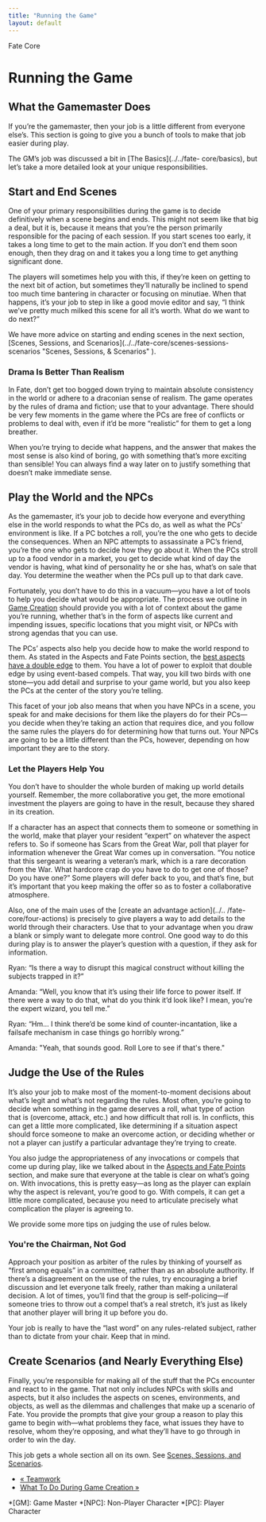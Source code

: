 ```yaml
---
title: "Running the Game"
layout: default
---
```

    
Fate Core

#  Running the Game

## What the Gamemaster Does

If you’re the gamemaster, then your job is a little different from everyone
else’s. This section is going to give you a bunch of tools to make that job
easier during play.

The GM’s job was discussed a bit in [The Basics](../../fate-
core/basics), but let’s take a more detailed look at your unique
responsibilities.

## Start and End Scenes

One of your primary responsibilities during the game is to decide definitively
when a scene begins and ends. This might not seem like that big a deal, but it
is, because it means that you’re the person primarily responsible for the
pacing of each session. If you start scenes too early, it takes a long time to
get to the main action. If you don’t end them soon enough, then they drag on
and it takes you a long time to get anything significant done.

The players will sometimes help you with this, if they’re keen on getting to
the next bit of action, but sometimes they’ll naturally be inclined to spend
too much time bantering in character or focusing on minutiae. When that
happens, it’s your job to step in like a good movie editor and say, “I think
we’ve pretty much milked this scene for all it’s worth. What do we want to do
next?”

We have more advice on starting and ending scenes in the next section,
[Scenes, Sessions, and Scenarios](../../fate-core/scenes-sessions-
scenarios "Scenes, Sessions, & Scenarios" ).

### Drama Is Better Than Realism

In Fate, don’t get too bogged down trying to maintain absolute consistency in
the world or adhere to a draconian sense of realism. The game operates by the
rules of drama and fiction; use that to your advantage. There should be very
few moments in the game where the PCs are free of conflicts or problems to
deal with, even if it’d be more “realistic” for them to get a long breather.

When you’re trying to decide what happens, and the answer that makes the most
sense is also kind of boring, go with something that’s more exciting than
sensible! You can always find a way later on to justify something that doesn’t
make immediate sense.

## Play the World and the NPCs

As the gamemaster, it’s your job to decide how everyone and everything else in
the world responds to what the PCs do, as well as what the PCs’ environment is
like. If a PC botches a roll, you’re the one who gets to decide the
consequences. When an NPC attempts to assassinate a PC’s friend, you’re the
one who gets to decide how they go about it. When the PCs stroll up to a food
vendor in a market, you get to decide what kind of day the vendor is having,
what kind of personality he or she has, what’s on sale that day. You determine
the weather when the PCs pull up to that dark cave.

Fortunately, you don’t have to do this in a vacuum—you have a lot of tools to
help you decide what would be appropriate. The process we outline in [Game
Creation](../../fate-core/game-creation) should provide you with a
lot of context about the game you’re running, whether that’s in the form of
aspects like current and impending issues, specific locations that you might
visit, or NPCs with strong agendas that you can use.

The PCs’ aspects also help you decide how to make the world respond to them.
As stated in the Aspects and Fate Points section, the [best aspects have a
double edge](../../fate-core/making-good-aspect "Making A Good
Aspect" ) to them. You have a lot of power to exploit that double edge by
using event-based compels. That way, you kill two birds with one stone—you add
detail and surprise to your game world, but you also keep the PCs at the
center of the story you’re telling.

This facet of your job also means that when you have NPCs in a scene, you
speak for and make decisions for them like the players do for their PCs—you
decide when they’re taking an action that requires dice, and you follow the
same rules the players do for determining how that turns out. Your NPCs are
going to be a little different than the PCs, however, depending on how
important they are to the story.

### Let the Players Help You

You don’t have to shoulder the whole burden of making up world details
yourself. Remember, the more collaborative you get, the more emotional
investment the players are going to have in the result, because they shared in
its creation.

If a character has an aspect that connects them to someone or something in the
world, make that player your resident “expert” on whatever the aspect refers
to. So if someone has <span class="aspect">Scars from the Great War</span>, poll that
player for information whenever the Great War comes up in conversation. “You
notice that this sergeant is wearing a veteran’s mark, which is a rare
decoration from the War. What hardcore crap do you have to do to get one of
those? Do you have one?” Some players will defer back to you, and that’s fine,
but it’s important that you keep making the offer so as to foster a
collaborative atmosphere.

Also, one of the main uses of the [create an advantage action](../..
/fate-core/four-actions) is precisely to give players a way to add details to
the world through their characters. Use that to your advantage when you draw a
blank or simply want to delegate more control. One good way to do this during
play is to answer the player’s question with a question, if they ask for
information.

Ryan: “Is there a way to disrupt this magical construct without killing the
subjects trapped in it?”

Amanda: “Well, you know that it’s using their life force to power itself. If
there were a way to do that, what do you think it’d look like? I mean, you’re
the expert wizard, you tell me.”

Ryan: “Hm... I think there’d be some kind of counter-incantation, like a
failsafe mechanism in case things go horribly wrong.”

Amanda: "Yeah, that sounds good. Roll Lore to see if that's there."

## Judge the Use of the Rules

It’s also your job to make most of the moment-to-moment decisions about what’s
legit and what’s not regarding the rules. Most often, you’re going to decide
when something in the game deserves a roll, what type of action that is
(overcome, attack, etc.) and how difficult that roll is. In conflicts, this
can get a little more complicated, like determining if a situation aspect
should force someone to make an overcome action, or deciding whether or not a
player can justify a particular advantage they’re trying to create.

You also judge the appropriateness of any invocations or compels that come up
during play, like we talked about in the [Aspects and Fate Points ](../../fate-core/aspects-fate-points "Aspects and Fate Points" )section, and
make sure that everyone at the table is clear on what’s going on. With
invocations, this is pretty easy—as long as the player can explain why the
aspect is relevant, you’re good to go. With compels, it can get a little more
complicated, because you need to articulate precisely what complication the
player is agreeing to.

We provide some more tips on judging the use of rules below.

### You're the Chairman, Not God

Approach your position as arbiter of the rules by thinking of yourself as
“first among equals” in a committee, rather than as an absolute authority. If
there’s a disagreement on the use of the rules, try encouraging a brief
discussion and let everyone talk freely, rather than making a unilateral
decision. A lot of times, you’ll find that the group is self-policing—if
someone tries to throw out a compel that’s a real stretch, it’s just as likely
that another player will bring it up before you do.

Your job is really to have the “last word” on any rules-related subject,
rather than to dictate from your chair. Keep that in mind.

## Create Scenarios (and Nearly Everything Else)

Finally, you’re responsible for making all of the stuff that the PCs encounter
and react to in the game. That not only includes NPCs with skills and aspects,
but it also includes the aspects on scenes, environments, and objects, as well
as the dilemmas and challenges that make up a scenario of Fate. You provide
the prompts that give your group a reason to play this game to begin with—what
problems they face, what issues they have to resolve, whom they’re opposing,
and what they’ll have to go through in order to win the day.

This job gets a whole section all on its own. See [Scenes, Sessions, and
Scenarios](../../fate-core/scenes-sessions-scenarios).

  * [« Teamwork](/fate-core/teamwork)
  * [What To Do During Game Creation »](/fate-core/what-do-during-game-creation)

  *[GM]: Game Master
  *[NPC]: Non-Player Character
  *[PC]: Player Character

